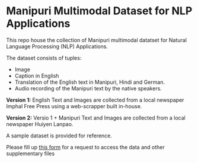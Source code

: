 # Manipuri Multimodal Dataset for NLP Applications

This repo house the collection of Manipuri multimodal datatset for Natural Language Processing (NLP) Applications.

The dataset consists of tuples:

- Image
- Caption in English
- Translation of the English text in Manipuri, Hindi and German.
- Audio recording of the Manipuri text by the native speakers.

**Version 1:** English Text and Images are collected from a local newspaper Imphal Free Press using a web-scrapper built in-house.

**Version 2:** Versio 1 + Manipuri Text and Images are collected from a local newspaper Huiyen Lanpao.

A sample dataset is provided for reference.

Please fill up [this form](https://forms.gle/qFkhEuTWF8V75yPn6) for a request to access the data and other supplementary files

